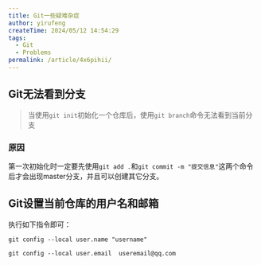 ```yaml
---
title: Git一些疑难杂症
author: yirufeng
createTime: 2024/05/12 14:54:29
tags:
  - Git
  - Problems
permalink: /article/4x6pihii/
---
```


## Git无法看到分支
> 当使用`git init`初始化一个仓库后，使用`git branch`命令无法看到当前分支

### 原因
第一次初始化时一定要先使用`git add .`和`git commit -m "提交信息"`这两个命令后才会出现master分支，并且可以创建其它分支。

## Git设置当前仓库的用户名和邮箱
执行如下指令即可：
```shell
git config --local user.name "username"

git config --local user.email  useremail@qq.com
```

<!-- more -->